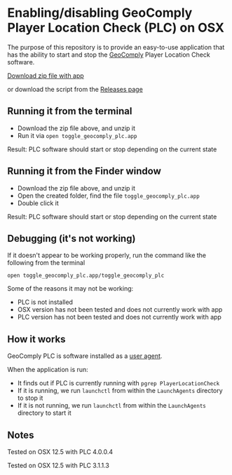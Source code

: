 # Enabling/disabling GeoComply Player Location Check (PLC) on OSX

The purpose of this repository is to provide an easy-to-use application that has the ability
to start and stop the [GeoComply](https://www.geocomply.com/) Player Location Check software.

[Download zip file with app](https://github.com/mikedidomizio/GeoComply-PLC-Toggler/zipball/main)

or download the script from the [Releases page](https://github.com/mikedidomizio/GeoComply-PLC-Toggler/releases)

## Running it from the terminal

- Download the zip file above, and unzip it
- Run it via `open toggle_geocomply_plc.app`

Result: PLC software should start or stop depending on the current state

## Running it from the Finder window

- Download the zip file above, and unzip it
- Open the created folder, find the file `toggle_geocomply_plc.app`
- Double click it

Result: PLC software should start or stop depending on the current state

## Debugging (it's not working)

If it doesn't appear to be working properly, run the command like the following from the terminal

```shell
open toggle_geocomply_plc.app/toggle_geocomply_plc
```

Some of the reasons it may not be working:

- PLC is not installed
- OSX version has not been tested and does not currently work with app
- PLC version has not been tested and does not currently work with app

## How it works

GeoComply PLC is software installed as a [user agent](https://developer.apple.com/library/archive/documentation/MacOSX/Conceptual/BPSystemStartup/Chapters/CreatingLaunchdJobs.html#//apple_ref/doc/uid/10000172i-SW7-BCIEDDBJ).

When the application is run:

- It finds out if PLC is currently running with `pgrep PlayerLocationCheck`
- If it is running, we run `launchctl` from within the `LaunchAgents` directory to stop it
- If it is not running, we run `launchctl` from within the `LaunchAgents` directory to start it

## Notes

Tested on OSX 12.5 with PLC 4.0.0.4

Tested on OSX 12.5 with PLC 3.1.1.3
